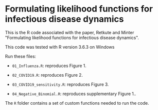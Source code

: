 # Formulating likelihood functions for infectious disease dynamics


This is the R code associated with the paper,  Retkute and Minter "Formulating likelihood functions for infectious disease dynamics".

This code was tested with R version 3.6.3 on Windows 

Run these files:

- `01_Influenza.R`: reproduces Figure 1.

- `02_COVID19.R`:  reproduces Figure 2.

- `03_COVID19_sensitivity.R`:  reproduces Figure 3.

- `04_Negative_Binomial.R`:  reproduces supplementary Figure 1..

The `R` folder contains a set of custom functions needed to run the code.
